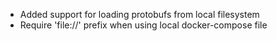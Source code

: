 - Added support for loading protobufs from local filesystem
- Require 'file://' prefix when using local docker-compose file